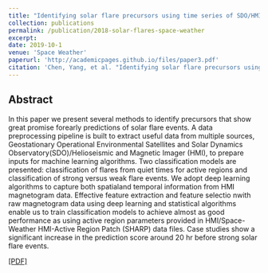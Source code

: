```yaml
---
title: "Identifying solar flare precursors using time series of SDO/HMI Images and SHARP Parameters"
collection: publications
permalink: /publication/2018-solar-flares-space-weather
excerpt: 
date: 2019-10-1
venue: 'Space Weather'
paperurl: 'http://academicpages.github.io/files/paper3.pdf'
citation: 'Chen, Yang, et al. "Identifying solar flare precursors using time series of SDO/HMI Images and SHARP Parameters." Space Weather 17.10 (2019): 1404-1426.'
---
```


## Abstract

In this paper we present several methods to identify precursors that show great promise forearly predictions of solar flare events.
A data preprocessing pipeline is built to extract useful data from multiple sources, Geostationary Operational Environmental Satellites
and Solar Dynamics Observatory(SDO)/Helioseismic and Magnetic Imager (HMI), to prepare inputs for machine learning algorithms.
Two classification models are presented: classification of flares from quiet times for active regions and classification of strong versus weak flare events.
We adopt deep learning algorithms to capture both spatialand temporal information from HMI magnetogram data. Effective feature extraction
and feature selectio nwith raw magnetogram data using deep learning and statistical algorithms enable us to train classification models to
achieve almost as good performance as using active region parameters provided in HMI/Space-Weather HMI-Active Region Patch (SHARP) data files.
Case studies show a significant increase in the prediction score around 20 hr before strong solar flare events.

[[PDF]](https://agupubs.onlinelibrary.wiley.com/doi/pdfdirect/10.1029/2019SW002214)

